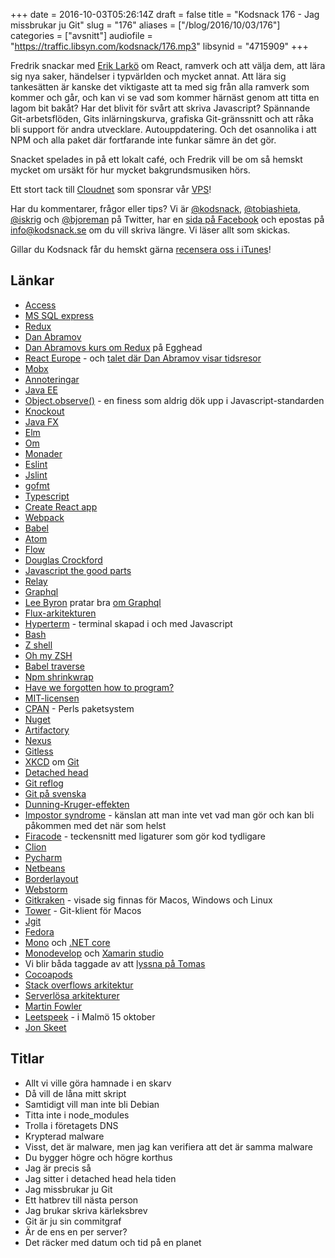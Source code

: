 +++
date = 2016-10-03T05:26:14Z
draft = false
title = "Kodsnack 176 - Jag missbrukar ju Git"
slug = "176"
aliases = ["/blog/2016/10/03/176"]
categories = ["avsnitt"]
audiofile = "https://traffic.libsyn.com/kodsnack/176.mp3"
libsynid = "4715909"
+++

Fredrik snackar med [Erik Larkö](https://twitter.com/eriklarko) om React, ramverk och att välja dem, att lära sig nya saker, händelser i typvärlden och mycket annat. Att lära sig tankesätten är kanske det viktigaste att ta med sig från alla ramverk som kommer och går, och kan vi se vad som kommer härnäst genom att titta en lagom bit bakåt? Har det blivit för svårt att skriva Javascript? Spännande Git-arbetsflöden, Gits inlärningskurva, grafiska Git-gränssnitt och att råka bli support för andra utvecklare. Autouppdatering. Och det osannolika i att NPM och alla paket där fortfarande inte funkar sämre än det gör.

Snacket spelades in på ett lokalt café, och Fredrik vill be om så hemskt mycket om ursäkt för hur mycket bakgrundsmusiken hörs.

Ett stort tack till [Cloudnet](http://www.cloudnet.se) som sponsrar vår [VPS](http://en.wikipedia.org/wiki/Virtual_private_server)!

Har du kommentarer, frågor eller tips? Vi är [@kodsnack](https://www.twitter.com/kodsnack), [@tobiashieta](https://www.twitter.com/tobiashieta), [@iskrig](https://www.twitter.com/iskrig) och [@bjoreman](https://www.twitter.com/bjoreman) på Twitter, har en [sida på Facebook](https://www.facebook.com/kodsnack) och epostas på [info@kodsnack.se](mailto:info@kodsnack.se) om du vill skriva längre. Vi läser allt som skickas.

Gillar du Kodsnack får du hemskt gärna [recensera oss i iTunes](http://itunes.apple.com/se/podcast/kodsnack/id561631498?l=en)!

## Länkar ##
* [Access](https://en.wikipedia.org/wiki/Microsoft_Access)
* [MS SQL express](https://en.wikipedia.org/wiki/SQL_Server_Express)
* [Redux](http://redux.js.org/)
* [Dan Abramov](https://twitter.com/dan_abramov?lang=sv)
* [Dan Abramovs kurs om Redux](https://egghead.io/courses/getting-started-with-redux) på Egghead
* [React Europe](https://www.react-europe.org/) - och [talet där Dan Abramov visar tidsresor](https://www.youtube.com/watch?v=xsSnOQynTHs)
* [Mobx](http://mobxjs.github.io/mobx/)
* [Annoteringar](https://en.wikipedia.org/wiki/Java_annotation)
* [Java EE](https://en.wikipedia.org/wiki/Java_Platform,_Enterprise_Edition)
* [Object.observe()](https://developer.mozilla.org/en-US/docs/Web/JavaScript/Reference/Global_Objects/Object/observe) - en finess som aldrig dök upp i Javascript-standarden
* [Knockout](http://knockoutjs.com/)
* [Java FX](https://en.wikipedia.org/wiki/JavaFX)
* [Elm](https://en.wikipedia.org/wiki/Elm_%28programming_language%29)
* [Om](https://github.com/omcljs/om)
* [Monader](https://en.wikipedia.org/wiki/Monad_%28functional_programming%29)
* [Eslint](http://eslint.org/)
* [Jslint](http://www.jslint.com/)
* [gofmt](https://golang.org/cmd/gofmt/)
* [Typescript](https://en.wikipedia.org/wiki/TypeScript)
* [Create React app](https://github.com/facebookincubator/create-react-app)
* [Webpack](https://webpack.github.io/)
* [Babel](https://babeljs.io/)
* [Atom](https://atom.io/)
* [Flow](https://flowtype.org/)
* [Douglas Crockford](https://en.wikipedia.org/wiki/Douglas_Crockford)
* [Javascript the good parts](http://shop.oreilly.com/product/9780596517748.do)
* [Relay](https://facebook.github.io/relay/)
* [Graphql](https://facebook.github.io/react/blog/2015/05/01/graphql-introduction.html)
* [Lee Byron](https://twitter.com/leeb) pratar bra [om Graphql](https://www.youtube.com/watch?v=WQLzZf34FJ8)
* [Flux-arkitekturen](https://facebook.github.io/react/docs/flux-overview)
* [Hyperterm](https://hyperterm.org/) - terminal skapad i och med Javascript
* [Bash](https://en.wikipedia.org/wiki/Bash_%28Unix_shell%29)
* [Z shell](https://en.wikipedia.org/wiki/Z_shell)
* [Oh my ZSH](http://ohmyz.sh/)
* [Babel traverse](https://github.com/babel/babel/tree/master/packages/babel-traverse)
* [Npm shrinkwrap](https://docs.npmjs.com/cli/shrinkwrap)
* [Have we forgotten how to program?](http://www.haneycodes.net/npm-left-pad-have-we-forgotten-how-to-program/)
* [MIT-licensen](https://opensource.org/licenses/MIT)
* [CPAN](https://en.wikipedia.org/wiki/CPAN) - Perls paketsystem
* [Nuget](https://en.wikipedia.org/wiki/NuGet)
* [Artifactory](https://www.jfrog.com/open-source/)
* [Nexus](http://www.sonatype.org/nexus/)
* [Gitless](http://gitless.com/)
* [XKCD](https://xkcd.com) om [Git](https://xkcd.com/1597/)
* [Detached head](https://www.git-tower.com/learn/git/faq/detached-head-when-checkout-commit)
* [Git reflog](https://git-scm.com/docs/git-reflog)
* [Git på svenska](https://github.com/bjorne/git-pa-svenska)
* [Dunning-Kruger-effekten](https://en.wikipedia.org/wiki/Dunning%E2%80%93Kruger_effect)
* [Impostor syndrome](https://en.wikipedia.org/wiki/Impostor_syndrome) - känslan att man inte vet vad man gör och kan bli påkommen med det när som helst
* [Firacode](https://github.com/tonsky/FiraCode) - teckensnitt med ligaturer som gör kod tydligare
* [Clion](https://www.jetbrains.com/clion/?utm_source=kodsnack&utm_medium=sponslink&utm_content=clionge&utm_campaign=clion)
* [Pycharm](https://www.jetbrains.com/pycharm/)
* [Netbeans](https://en.wikipedia.org/wiki/NetBeans)
* [Borderlayout](https://docs.oracle.com/javase/tutorial/uiswing/layout/border.html)
* [Webstorm](https://www.jetbrains.com/webstorm/)
* [Gitkraken](https://www.gitkraken.com/) - visade sig finnas för Macos, Windows och Linux
* [Tower](https://www.git-tower.com/mac/) - Git-klient för Macos
* [Jgit](https://eclipse.org/jgit/)
* [Fedora](https://en.wikipedia.org/wiki/Fedora_%28operating_system%29)
* [Mono](https://en.wikipedia.org/wiki/Mono_%28software%29) och [.NET core](https://kodsnack.se/162/)
* [Monodevelop](https://en.wikipedia.org/wiki/MonoDevelop) och [Xamarin studio](https://en.wikipedia.org/wiki/Xamarin#Xamarin_Studio)
* Vi blir båda taggade av att [lyssna på Tomas](https://kodsnack.se/173/)
* [Cocoapods](https://cocoapods.org/)
* [Stack overflows arkitektur](http://nickcraver.com/blog/2016/02/17/stack-overflow-the-architecture-2016-edition/)
* [Serverlösa arkitekturer](http://martinfowler.com/articles/serverless.html)
* [Martin Fowler](https://en.wikipedia.org/wiki/Martin_Fowler)
* [Leetspeek](https://leetspeak.se/2016/) - i Malmö 15 oktober
* [Jon Skeet](https://www.quora.com/Who-is-Jon-Skeet-and-how-did-he-become-famous-on-Stack-Overflow)

## Titlar ##
* Allt vi ville göra hamnade i en skarv
* Då vill de låna mitt skript
* Samtidigt vill man inte bli Debian
* Titta inte i node_modules
* Trolla i företagets DNS
* Krypterad malware
* Visst, det är malware, men jag kan verifiera att det är samma malware
* Du bygger högre och högre korthus
* Jag är precis så
* Jag sitter i detached head hela tiden
* Jag missbrukar ju Git
* Ett hatbrev till nästa person
* Jag brukar skriva kärleksbrev
* Git är ju sin commitgraf
* Är de ens en per server?
* Det räcker med datum och tid på en planet